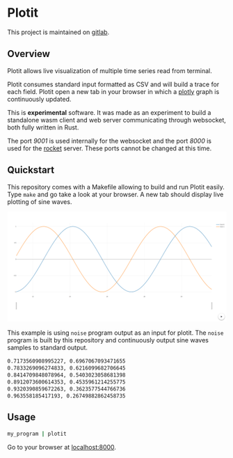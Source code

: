 # Plotit

This project is maintained on [gitlab](https://gitlab.com/lelongg/plotit).

## Overview

Plotit allows live visualization of multiple time series read from terminal.

Plotit consumes standard input formatted as CSV and will build a trace for each field.
Plotit open a new tab in your browser in which a [plotly](https://plot.ly/) graph is continuously updated.

This is **experimental** software.
It was made as an experiment to build a standalone wasm client and web server communicating through websocket, both fully written in Rust.

The port *9001* is used internally for the websocket and the port *8000* is used for the [rocket](https://rocket.rs/) server.
These ports cannot be changed at this time.

## Quickstart

This repository comes with a Makefile allowing to build and run Plotit easily.  
Type `make` and go take a look at your browser.
A new tab should display live plotting of sine waves.

![screenshot](screenshot.png)

This example is using `noise` program output as an input for plotit.
The `noise` program is built by this repository and continuously output sine waves samples to standard output.

```
0.7173560908995227, 0.6967067093471655
0.7833269096274833, 0.6216099682706645
0.8414709848078964, 0.5403023058681398
0.8912073600614353, 0.4535961214255775
0.9320390859672263, 0.3623577544766736
0.963558185417193, 0.26749882862458735
```

## Usage

```bash
my_program | plotit
```

Go to your browser at [localhost:8000](http://localhost:8000).
